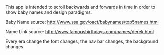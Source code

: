 This app is intended to scroll backwards and forwards in time in order
to show baby names and design paradigms.

Baby Name source:  http://www.ssa.gov/oact/babynames/top5names.html

Name Link source: http://www.famousbirthdays.com/names/derek.html

Every era change the font changes, the nav bar changes, the background changes.